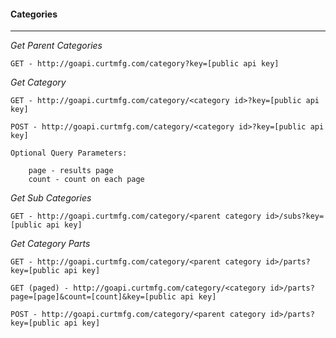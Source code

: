 #### Categories

---
*Get Parent Categories*
	
	GET - http://goapi.curtmfg.com/category?key=[public api key]

*Get Category*

	GET - http://goapi.curtmfg.com/category/<category id>?key=[public api key]

	POST - http://goapi.curtmfg.com/category/<category id>?key=[public api key]

	Optional Query Parameters:

		page - results page
		count - count on each page

*Get Sub Categories*

	GET - http://goapi.curtmfg.com/category/<parent category id>/subs?key=[public api key]

*Get Category Parts*

	GET - http://goapi.curtmfg.com/category/<parent category id>/parts?key=[public api key]

	GET (paged) - http://goapi.curtmfg.com/category/<category id>/parts?page=[page]&count=[count]&key=[public api key]

	POST - http://goapi.curtmfg.com/category/<parent category id>/parts?key=[public api key]